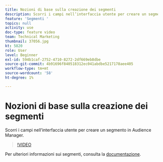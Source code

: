 ```yaml
---
title: Nozioni di base sulla creazione dei segmenti
description: Scorri i campi nell’interfaccia utente per creare un segmento in Audience Manager.
feature: 'Segmenti '
topics: null
activity: use
doc-type: feature video
team: Technical Marketing
thumbnail: 37056.jpg
kt: 5820
role: User
level: Beginner
exl-id: 594b1caf-2752-4710-8272-2df669eb8dbe
source-git-commit: 4b91696f840518312ec041abdbe5217178aee405
workflow-type: tm+mt
source-wordcount: '58'
ht-degree: 1%

---
```


# Nozioni di base sulla creazione dei segmenti

Scorri i campi nell’interfaccia utente per creare un segmento in Audience Manager.

>[!VIDEO](https://video.tv.adobe.com/v/37056/?quality=12&learn=on)

Per ulteriori informazioni sui segmenti, consulta la [documentazione](https://docs.adobe.com/content/help/en/audience-manager/user-guide/features/segments/segments-purpose.html).
